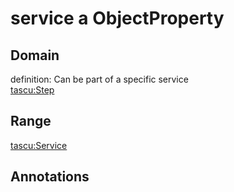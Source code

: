 # service a ObjectProperty

## Domain

definition: Can be part of a specific service<br>
[tascu:Step](/Step)

## Range

[tascu:Service](/Service)

## Annotations


